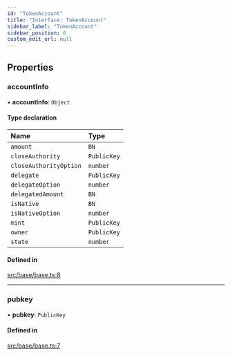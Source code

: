 ```yaml
---
id: "TokenAccount"
title: "Interface: TokenAccount"
sidebar_label: "TokenAccount"
sidebar_position: 0
custom_edit_url: null
---
```


## Properties

### accountInfo

• **accountInfo**: `Object`

#### Type declaration

| Name | Type |
| :------ | :------ |
| `amount` | `BN` |
| `closeAuthority` | `PublicKey` |
| `closeAuthorityOption` | `number` |
| `delegate` | `PublicKey` |
| `delegateOption` | `number` |
| `delegatedAmount` | `BN` |
| `isNative` | `BN` |
| `isNativeOption` | `number` |
| `mint` | `PublicKey` |
| `owner` | `PublicKey` |
| `state` | `number` |

#### Defined in

[src/base/base.ts:8](https://github.com/alpha-defi/raydium-sdk/blob/4217474/src/base/base.ts#L8)

___

### pubkey

• **pubkey**: `PublicKey`

#### Defined in

[src/base/base.ts:7](https://github.com/alpha-defi/raydium-sdk/blob/4217474/src/base/base.ts#L7)
